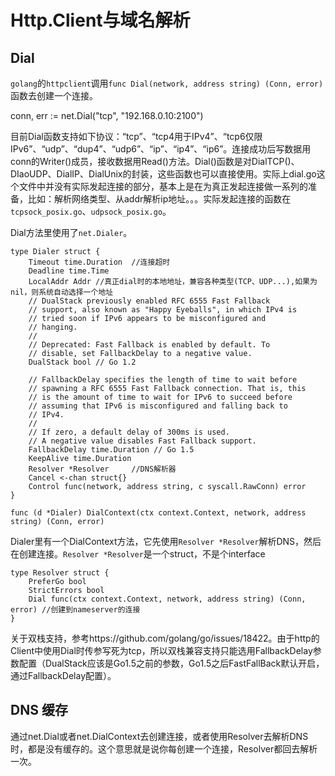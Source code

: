 ﻿# Http.Client与域名解析 #


## Dial ##

`golang`的`httpclient`调用`func Dial(network, address string) (Conn, error)`函数去创建一个连接。

conn, err := net.Dial("tcp", "192.168.0.10:2100")

目前Dial函数支持如下协议：“tcp”、“tcp4用于IPv4”、“tcp6仅限IPv6”、“udp”、“dup4”、“udp6”、“ip”、“ip4”、“ip6”。连接成功后写数据用conn的Writer()成员，接收数据用Read()方法。Dial()函数是对DialTCP()、DIaoUDP、DialIP、DialUnix的封装，这些函数也可以直接使用。实际上dial.go这个文件中并没有实际发起连接的部分，基本上是在为真正发起连接做一系列的准备，比如：解析网络类型、从addr解析ip地址。。。实际发起连接的函数在`tcpsock_posix.go`、`udpsock_posix.go`。

Dial方法里使用了`net.Dialer`。

```
type Dialer struct {
    Timeout time.Duration  //连接超时
    Deadline time.Time
    LocalAddr Addr //真正dial时的本地地址，兼容各种类型(TCP、UDP...),如果为nil，则系统自动选择一个地址
    // DualStack previously enabled RFC 6555 Fast Fallback
    // support, also known as "Happy Eyeballs", in which IPv4 is
    // tried soon if IPv6 appears to be misconfigured and
    // hanging.
    //
    // Deprecated: Fast Fallback is enabled by default. To
    // disable, set FallbackDelay to a negative value.
    DualStack bool // Go 1.2

    // FallbackDelay specifies the length of time to wait before
    // spawning a RFC 6555 Fast Fallback connection. That is, this
    // is the amount of time to wait for IPv6 to succeed before
    // assuming that IPv6 is misconfigured and falling back to
    // IPv4.
    //
    // If zero, a default delay of 300ms is used.
    // A negative value disables Fast Fallback support.
    FallbackDelay time.Duration // Go 1.5
    KeepAlive time.Duration
    Resolver *Resolver     //DNS解析器
    Cancel <-chan struct{}
    Control func(network, address string, c syscall.RawConn) error
}

func (d *Dialer) DialContext(ctx context.Context, network, address string) (Conn, error)
```

Dialer里有一个DialContext方法，它先使用`Resolver *Resolver`解析DNS，然后在创建连接。`Resolver *Resolver`是一个struct，不是个interface

```
type Resolver struct {
    PreferGo bool
    StrictErrors bool
    Dial func(ctx context.Context, network, address string) (Conn, error) //创建到nameserver的连接
}
```

关于双栈支持，参考https://github.com/golang/go/issues/18422。由于http的Client中使用Dial时传参写死为tcp，所以双栈兼容支持只能选用FallbackDelay参数配置（DualStack应该是Go1.5之前的参数，Go1.5之后FastFallBack默认开启，通过FallbackDelay配置）。


## DNS 缓存 ##

通过net.Dial或者net.DialContext去创建连接，或者使用Resolver去解析DNS时，都是没有缓存的。这个意思就是说你每创建一个连接，Resolver都回去解析一次。
